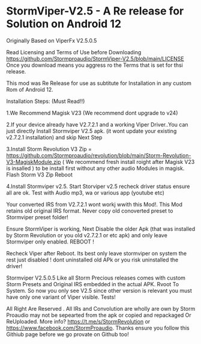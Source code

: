 # StormViper-V2.5 -  A Re release for Solution on Android 12
Originally Based on ViperFx V2.5.0.5 

Read Licensing and Terms of Use before Downloading https://github.com/Stormproaudio/StormViper-V2.5/blob/main/LICENSE
Once you download means you aggress ro the Terms that is set for thsi release.

This mod was Re Release for use as subtitute for Installation in any custom Rom of Android 12. 

Installation Steps: (Must Read!!)

1.We Recommend Magisk V23 (We recommend dont upgrade to v24) 

2.If your device already have V2.7.2.1 and a working Viper Driver..You can just directly Install Stormviper V2.5 apk. (it wont update your existing v2.7.2.1 installation) and skip Next Step

3.Install Storm Revolution V3 Zip = https://github.com/Stormproaudio/revolution/blob/main/Storm-Revolution-V3-MagiskModule.zip ( We recommend fresh install roight after Magisk V23 is insalled ) to be install first without any other audio Modules in magisk. Flash Storm V3 Zip Reboot

4.Install Stormviper v2.5. Start Storviper v2.5 recheck driver status ensure all are ok. Test with Audio mp3, wa or various app (youtube etc)

Your converted IRS from V2.7.2.1 wont workj wwith this Mod!. This Mod retains old original IRS format. Never copy old conoverted preset to Stormviper preset folder!

Ensure StormViper is working, Next Disable the older Apk (that was installed by Storm Revolution or you old v2.7.2.1 or etc apk) 
 and only leave Stormviper only enabled. REBOOT !

Recheck Viper after Reboot. Its best only leave stormviper on system the rest just disabled ! dont uninstalled old APk or you risk uninstalled the driver!
 
Stormviper V2.5.0.5 Like all Storm Precious releases comes with custom Storm Presets and Original IRS embedded in the actual APK.
Rvoot To System. So now you only see V2.5 since other version is relevant you must have only one variant of Viper visible. Tests!

All Right Are Reserved . All IRs and Convolution are wholly are own by Storm Proaudio may not be sepearted from the apk or copied and repackaged Or ReUploaded.
More info? https://t.me/s/StormRevolution or https://www.facebook.com/StormProaudio. Thanks ensure you follow this Githiub page before we go provate on Github too!
